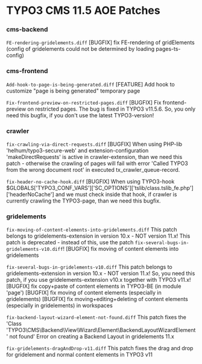 # TYPO3 CMS 11.5 AOE Patches

### cms-backend

`FE-rendering-gridelements.diff`
[BUGFIX] fix FE-rendering of gridElements (config of gridelements could not be determined by loading pages-ts-config)


### cms-frontend

`Add-hook-to-page-is-being-generated.diff`
[FEATURE] Add hook to customize "page is being generated" temporary page

`Fix-frontend-preview-on-restricted-pages.diff`
[BUGFIX] Fix frontend-preview on restricted pages.
         The bug is fixed in TYPO3 v11.5.6. So, you only need this bugfix, if you don't use the latest TYPO3-version!


### crawler

`fix-crawling-via-direct-requests.diff`
[BUGFIX] When using PHP-lib 'helhum/typo3-secure-web' and extension-configuration 'makeDirectRequests'
is active in crawler-extension, than we need this patch - otherwise the crawling of pages will fail with
error 'Called TYPO3 from the wrong document root' in executed tx_crawler_queue-record.

`fix-header-no-cache-hook.diff`
[BUGFIX] When using TYPO3-hook $GLOBALS['TYPO3_CONF_VARS']['SC_OPTIONS']['tslib/class.tslib_fe.php']['headerNoCache'] and
we must check inside that hook, if crawler is currently crawling the TYPO3-page, than we need this bugfix.


### gridelements

`fix-moving-of-content-elements-into-gridelements.diff`
This patch belongs to gridelements-extension in version 10.x - NOT version 11.x!
This patch is deprecated - instead of this, use the patch `fix-several-bugs-in-gridelements-v10.diff`!
[BUGFIX] fix moving of content elements into gridelements

`fix-several-bugs-in-gridelements-v10.diff`
This patch belongs to gridelements-extension in version 10.x - NOT version 11.x!
So, you need this patch, if you use gridelements-extension v10.x together with TYPO3 v11.x!
[BUGFIX] fix copy+paste of content elements in TYPO3-BE (in module 'page')
[BUGFIX] fix moving of content elements (especially in gridelements)
[BUGFIX] fix moving+editing+deleting of content elements (especially in gridelements) in workspaces

`fix-backend-layout-wizard-element-not-found.diff`
This patch fixes the 'Class 'TYPO3\CMS\Backend\View\Wizard\Element\BackendLayoutWizardElement' not found' 
Error on creating a Backend Layout in gridelements 11.x

`fix-gridelements-dragAndDrop-v11.diff`
This patch fixes the drag and drop for gridelement and normal content elements in TYPO3 v11